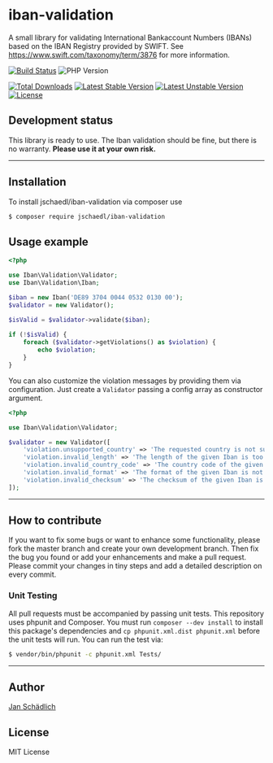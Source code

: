 # iban-validation

A small library for validating International Bankaccount Numbers (IBANs) based on the IBAN Registry provided by SWIFT.
See https://www.swift.com/taxonomy/term/3876 for more information.

[![Build Status](https://travis-ci.org/jschaedl/iban-validation.png)](https://travis-ci.org/jschaedl/iban-validation)
![PHP Version](https://img.shields.io/badge/version-PHP%207.1%2B-lightgrey.svg)

[![Total Downloads](https://poser.pugx.org/jschaedl/iban-validation/downloads)](https://packagist.org/packages/jschaedl/iban-validation) 
[![Latest Stable Version](https://poser.pugx.org/jschaedl/iban-validation/v/stable)](https://packagist.org/packages/jschaedl/iban-validation) 
[![Latest Unstable Version](https://poser.pugx.org/jschaedl/iban-validation/v/unstable)](https://packagist.org/packages/jschaedl/iban-validation) 
[![License](https://poser.pugx.org/jschaedl/iban-validation/license)](https://packagist.org/packages/jschaedl/iban-validation) 


## Development status

This library is ready to use. The Iban validation should be fine, but there is no warranty. **Please use it at your own risk.**

---

## Installation

To install jschaedl/iban-validation via composer use

```sh
$ composer require jschaedl/iban-validation
```

## Usage example

```php
<?php

use Iban\Validation\Validator;
use Iban\Validation\Iban;

$iban = new Iban('DE89 3704 0044 0532 0130 00');
$validator = new Validator();

$isValid = $validator->validate($iban);
         
if (!$isValid) {
    foreach ($validator->getViolations() as $violation) {
        echo $violation;
    }
}

```

You can also customize the violation messages by providing them via configuration. Just create a `Validator` passing a config array as constructor argument.

```php
<?php

use Iban\Validation\Validator;

$validator = new Validator([
    'violation.unsupported_country' => 'The requested country is not supported!',
    'violation.invalid_length' => 'The length of the given Iban is too short!',
    'violation.invalid_country_code' => 'The country code of the given Iban is not valid!',
    'violation.invalid_format' => 'The format of the given Iban is not valid!',
    'violation.invalid_checksum' => 'The checksum of the given Iban is not valid!',
]);

```

---
 
## How to contribute
If you want to fix some bugs or want to enhance some functionality, please fork the master branch and create your own development branch. 
Then fix the bug you found or add your enhancements and make a pull request. Please commit your changes in tiny steps and add a detailed description on every commit. 

### Unit Testing

All pull requests must be accompanied by passing unit tests. This repository uses phpunit and Composer. 
You must run `composer --dev install` to install this package's dependencies and `cp phpunit.xml.dist phpunit.xml` 
before the unit tests will run. You can run the test via:

```sh
$ vendor/bin/phpunit -c phpunit.xml Tests/
```

---
   
## Author

[Jan Schädlich](https://github.com/jschaedl)

## License

MIT License
